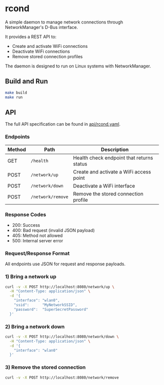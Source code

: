 # rcond

A simple daemon to manage network connections through NetworkManager's D-Bus interface.

It provides a REST API to:
- Create and activate WiFi connections
- Deactivate WiFi connections 
- Remove stored connection profiles

The daemon is designed to run on Linux systems with NetworkManager.

## Build and Run

```bash
make build
make run
```

## API

The full API specification can be found in [api/rcond.yaml](api/rcond.yaml).

### Endpoints

| Method | Path | Description |
|--------|------|-------------|
| GET | `/health` | Health check endpoint that returns status |
| POST | `/network/up` | Create and activate a WiFi access point |
| POST | `/network/down` | Deactivate a WiFi interface |
| POST | `/network/remove` | Remove the stored connection profile |

### Response Codes

- 200: Success
- 400: Bad request (invalid JSON payload)
- 405: Method not allowed
- 500: Internal server error

### Request/Response Format
All endpoints use JSON for request and response payloads.

### 1) Bring a network up

```bash
curl -v -X POST http://localhost:8080/network/up \
  -H "Content-Type: application/json" \
  -d '{
    "interface": "wlan0",
    "ssid":      "MyNetworkSSID",
    "password":  "SuperSecretPassword"
  }'
```

### 2) Bring a network down

```bash
curl -v -X POST http://localhost:8080/network/down \
  -H "Content-Type: application/json" \
  -d '{
    "interface": "wlan0"
  }'
```

### 3) Remove the stored connection

```bash
curl -v -X POST http://localhost:8080/network/remove
```

